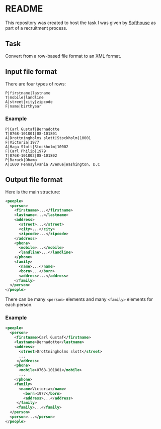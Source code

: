 # README

This repository was created to host
the task I was given by [Softhouse](https://www.softhouse.se/)
as part of a recruitment process.


## Task

Convert from a row-based file format to an XML format.

## Input file format

There are four types of rows:
```
P|firstname|lastname
T|mobile|landline
A|street|city|zipcode
F|name|birthyear
```

### Example

```
P|Carl Gustaf|Bernadotte
T|0768-101801|08-101801
A|Drottningholms slott|Stockholm|10001
F|Victoria|1977
A|Haga Slott|Stockholm|10002
F|Carl Philip|1979
T|0768-101802|08-101802
P|Barack|Obama
A|1600 Pennsylvania Avenue|Washington, D.C
```

## Output file format

Here is the main structure:
```xml
<people>
  <person>
    <firstname>...</firstname>
    <lastname>...</lastname>
    <address>
      <street>...</street>
      <city>...</city>
      <zipcode>...</zipcode>
    </address>
    <phone>
      <mobile>...</mobile>
      <landline>...</landline>
    </phone>
    <family>
      <name>...</name>
      <born>...</born>
      <address>...</address>
    </family>
  </person>
</people>
```
There can be many `<person>` elements and many `<family>` elements for each person.

### Example
```xml
<people>
  <person>
    <firstname>Carl Gustaf</firstname>
    <lastname>Bernadotte</lastname>
    <address>
      <street>Drottningholms slott</street>
      ...
     </address>
    <phone>
      <mobile>0768-101801</mobile>
      ...
    </phone>
    <family>
      <name>Victoria</name>
        <born>1977</born>
        <address>...</address>
     </family>
     <family>...</family>
  </person>
  <person>...</person>
</people>
```
